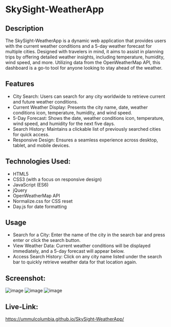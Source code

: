 # SkySight-WeatherApp

## Description
The SkySight-WeatherApp is a dynamic web application that provides users with the current weather conditions and a 5-day weather forecast for multiple cities. Designed with travelers in mind, it aims to assist in planning trips by offering detailed weather insights, including temperature, humidity, wind speed, and more. Utilizing data from the OpenWeatherMap API, this dashboard is a go-to tool for anyone looking to stay ahead of the weather.

## Features
- City Search: Users can search for any city worldwide to retrieve current and future weather conditions.
- Current Weather Display: Presents the city name, date, weather conditions icon, temperature, humidity, and wind speed.
- 5-Day Forecast: Shows the date, weather conditions icon, temperature, wind speed, and humidity for the next five days.
- Search History: Maintains a clickable list of previously searched cities for quick access.
- Responsive Design: Ensures a seamless experience across desktop, tablet, and mobile devices.
## Technologies Used:
- HTML5
- CSS3 (with a focus on responsive design)
- JavaScript (ES6)
- jQuery
- OpenWeatherMap API
- Normalize.css for CSS reset
- Day.js for date formatting

## Usage
- Search for a City: Enter the name of the city in the search bar and press enter or click the search button.
- View Weather Data: Current weather conditions will be displayed immediately, and a 5-day forecast will appear below.
- Access Search History: Click on any city name listed under the search bar to quickly retrieve weather data for that location again.
## Screenshot:

![image](https://github.com/UmmulColumbia/SkySight-WeatherApp/assets/156148729/c3e7a0e3-0bc1-4ba3-a3d6-c8d497dd7bab)
![image](https://github.com/UmmulColumbia/SkySight-WeatherApp/assets/156148729/34075197-803c-490e-ae2f-c722d389364c)
![image](https://github.com/UmmulColumbia/SkySight-WeatherApp/assets/156148729/b92cbd2c-9483-4616-bbe8-eb88a911cddd)
## Live-Link:
https://ummulcolumbia.github.io/SkySight-WeatherApp/



